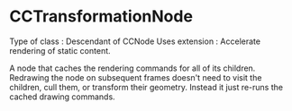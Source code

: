 CCTransformationNode
====================

Type of class  : Descendant of CCNode
Uses extension : Accelerate rendering of static content.

A node that caches the rendering commands for all of its children. Redrawing the node on subsequent frames doesn't need to visit the children, cull them, or transform their geometry. Instead it just re-runs the cached drawing commands.